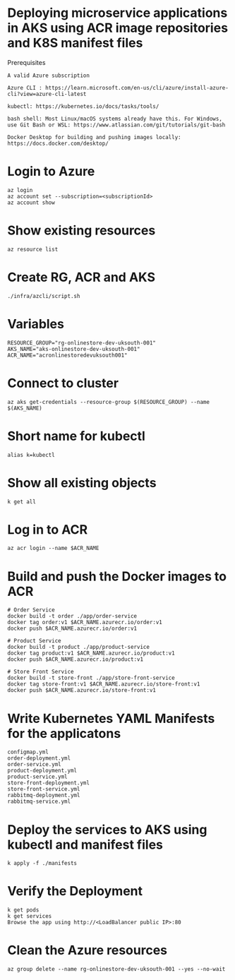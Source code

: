 # Deploying microservice applications in AKS using ACR image repositories and K8S manifest files

Prerequisites

    A valid Azure subscription

    Azure CLI : https://learn.microsoft.com/en-us/cli/azure/install-azure-cli?view=azure-cli-latest

    kubectl: https://kubernetes.io/docs/tasks/tools/

    bash shell: Most Linux/macOS systems already have this. For Windows, use Git Bash or WSL: https://www.atlassian.com/git/tutorials/git-bash

    Docker Desktop for building and pushing images locally: https://docs.docker.com/desktop/

# Login to Azure

    az login
    az account set --subscription=<subscriptionId>
    az account show

# Show existing resources

    az resource list

# Create RG, ACR and AKS

    ./infra/azcli/script.sh

# Variables

    RESOURCE_GROUP="rg-onlinestore-dev-uksouth-001"
    AKS_NAME="aks-onlinestore-dev-uksouth-001"
    ACR_NAME="acronlinestoredevuksouth001"

# Connect to cluster

    az aks get-credentials --resource-group $(RESOURCE_GROUP) --name $(AKS_NAME)

# Short name for kubectl

    alias k=kubectl

# Show all existing objects

    k get all

# Log in to ACR

    az acr login --name $ACR_NAME

# Build and push the Docker images to ACR

    # Order Service
    docker build -t order ./app/order-service 
    docker tag order:v1 $ACR_NAME.azurecr.io/order:v1
    docker push $ACR_NAME.azurecr.io/order:v1

    # Product Service
    docker build -t product ./app/product-service 
    docker tag product:v1 $ACR_NAME.azurecr.io/product:v1
    docker push $ACR_NAME.azurecr.io/product:v1

    # Store Front Service
    docker build -t store-front ./app/store-front-service 
    docker tag store-front:v1 $ACR_NAME.azurecr.io/store-front:v1
    docker push $ACR_NAME.azurecr.io/store-front:v1

# Write Kubernetes YAML Manifests for the applicatons

    configmap.yml
    order-deployment.yml
    order-service.yml
    product-deployment.yml
    product-service.yml
    store-front-deployment.yml
    store-front-service.yml
    rabbitmq-deployment.yml
    rabbitmq-service.yml

# Deploy the services to AKS using kubectl and manifest files

    k apply -f ./manifests

# Verify the Deployment

    k get pods
    k get services
    Browse the app using http://<LoadBalancer public IP>:80

# Clean the Azure resources

    az group delete --name rg-onlinestore-dev-uksouth-001 --yes --no-wait